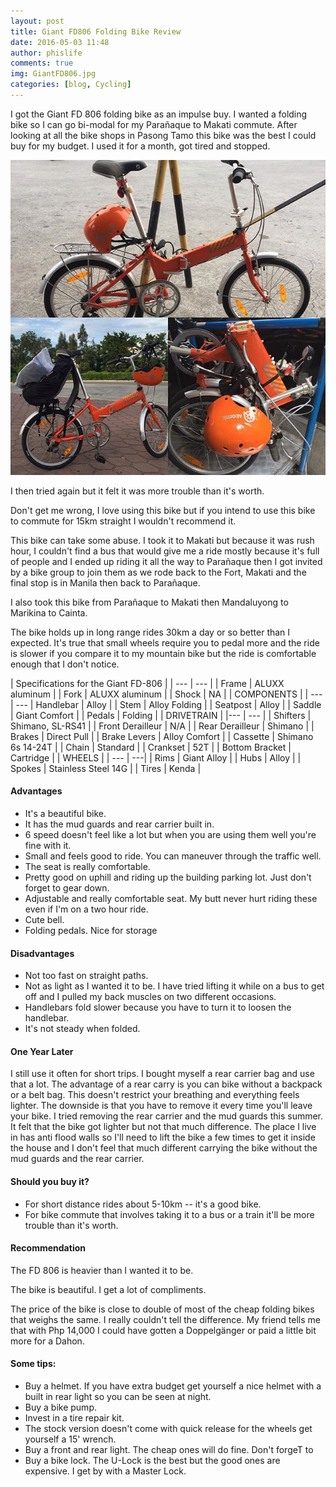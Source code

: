 ```yaml
---
layout: post
title: Giant FD806 Folding Bike Review
date: 2016-05-03 11:48
author: phislife
comments: true
img: GiantFD806.jpg
categories: [blog, Cycling]
---
```


I got the Giant FD 806 folding bike as an impulse buy. I wanted a folding bike so I can go bi-modal for my Parañaque to Makati commute. After looking at all the bike shops in Pasong Tamo this bike was the best I could buy for my budget. I used it for a month, got tired and stopped.

![Giant FD 806](https://raw.githubusercontent.com/kevinolega/philippineislandliving/master/images/GiantFD806.jpg "Giant Entry Level Folding Bike")

I then tried again but it felt it was more trouble than it's worth.

Don't get me wrong, I love using this bike but if you intend to use this bike to commute for 15km straight I wouldn't recommend it.

This bike can take some abuse. I took it to Makati but because it was rush hour, I couldn't find a bus that would give me a ride mostly because it's full of people and I ended up riding it all the way to Parañaque then I got invited by a bike group to join them as we rode back to the Fort, Makati and the final stop is in Manila then back to Parañaque.

I also took this bike from Parañaque to Makati then Mandaluyong to Marikina to Cainta.

The bike holds up in long range rides 30km a day or so better than I expected. It's true that small wheels require you to pedal more and the ride is slower if you compare it to my mountain bike but the ride is comfortable enough that I don't notice.

| Specifications for the Giant FD-806 |
| --- | --- | 
| Frame | ALUXX aluminum |
| Fork | ALUXX aluminum |
| Shock | NA |
| COMPONENTS | 
| --- | ---
| Handlebar | Alloy |
| Stem | Alloy Folding |
| Seatpost | Alloy |
| Saddle | Giant Comfort |
| Pedals | Folding |
| DRIVETRAIN | 
|--- | --- |
| Shifters | Shimano, SL-RS41 |
| Front Derailleur | N/A |
| Rear Derailleur |  Shimano |
| Brakes | Direct Pull |
| Brake Levers | Alloy Comfort |
| Cassette | Shimano 6s 14-24T |
| Chain | Standard |
| Crankset | 52T |
| Bottom Bracket | Cartridge |
| WHEELS |
| --- | ---|
| Rims | Giant Alloy |
| Hubs | Alloy |
| Spokes | Stainless Steel 14G |
| Tires | Kenda |

#### Advantages


- It's a beautiful bike.
- It has the mud guards and rear carrier built in.
- 6 speed doesn't feel like a lot but when you are using them well you're fine with it.
- Small and feels good to ride. You can maneuver through the traffic well.
- The seat is really comfortable.
- Pretty good on uphill and riding up the building parking lot. Just don't forget to gear down.
- Adjustable and really comfortable seat. My butt never hurt riding these even if I'm on a two hour ride.
- Cute bell.
- Folding pedals. Nice for storage


#### Disadvantages


- Not too fast on straight paths.
- Not as light as I wanted it to be. I have tried lifting it while on a bus to get off and I pulled my back muscles on two different occasions.
- Handlebars fold slower because you have to turn it to loosen the handlebar.
- It's not steady when folded.


#### One Year Later

I still use it often for short trips.
I bought myself a rear carrier bag and use that a lot. The advantage of a rear carry is you can bike without a backpack or a belt bag. This doesn't restrict your breathing and everything feels lighter. The downside is that you have to remove it every time you'll leave your bike.
I tried removing the rear carrier and the mud guards this summer. It felt that the bike got lighter but not that much difference. The place I live in has anti flood walls so I'll need to lift the bike a few times to get it inside the house and I don't feel that much different carrying the bike without the mud guards and the rear carrier.

#### Should you buy it?


- For short distance rides about 5-10km -- it's a good bike.
- For bike commute that involves taking it to a bus or a train it'll be more trouble than it's worth.


#### Recommendation

The FD 806 is heavier than I wanted it to be.

The bike is beautiful. I get a lot of compliments.

The price of the bike is close to double of most of the cheap folding bikes that weighs the same. I really couldn't tell the difference.
My friend tells me that with Php 14,000 I could have gotten a Doppelgänger or paid a little bit more for a Dahon.

#### Some tips:


- Buy a helmet. If you have extra budget get yourself a nice helmet with a built in rear light so you can be seen at night.
- Buy a bike pump.
- Invest in a tire repair kit.
- The stock version doesn't come with quick release for the wheels get yourself a 15' wrench.
- Buy a front and rear light. The cheap ones will do fine. Don't forgeT to
- Buy a bike lock. The U-Lock is the best but the good ones are expensive. I get by with a Master Lock.




[giant]: https://github.com/kevinolega/philippineislandliving/images/GiantFD806.jpg "Giant FD 806"

